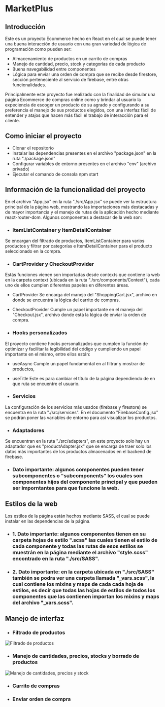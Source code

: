 # MarketPlus

## Introducción
Este es un proyecto Ecommerce hecho en React en el cual se puede tener una buena interacción de usuario con una gran variedad de lógica de programación como pueden ser:
- Almacenamiento de productos en un carrito de compras
- Manejo de cantidad, precio, stock y categorías de cada producto
- Buena navegabilidad entre componentes
- Lógica para enviar una orden de compra que se recibe desde firestore, sección perteneciente al servicio de firebase, entre otras funcionalidades.

Principalmente este proyecto fue realizado con la finalidad de simular una página Ecommerce de compras online como y brindar al usuario la expeciencia de escoger un producto de su agrado y configurando a su preferencia el manejo de sus productos elegidos, con una interfaz fácil de entender y atajos que hacen más fácil el trabajo de interacción para el cliente.


## Como iniciar el proyecto
- Clonar el repositorio
- Instalar las dependencias presentes en el archivo "package.json" en la ruta "./package.json"
- Configurar variables de entorno presentes en el archivo "env" (archivo privado)
- Ejecutar el comando de consola npm start


##  Información de la funcionalidad del proyecto
En el archivo "App.jsx" en la ruta "./src/App.jsx" se puede ver la estructura principal de la página web, mostrando las importaciones más destacadas y de mayor importancia y el manejo de rutas de la aplicación hecho mediante react-router-dom. Algunos componentes a destacar de la web son:

- ### ItemListContainer y ItemDetailContainer
Se encargan del filtrado de productos, ItemListContainer para varios productos y filtrar por categorías e ItemDetailContainer para el producto seleccionado en la compra.

- ### CartProvider y CheckoutProvider
Estás funciones vienen son importadas desde contexts que contiene la web en la carpeta context (ubicada en la ruta "./src/components/Context"), cada uno de ellos cumplen diferentes papeles en diferentes áreas.

- CartProvider
Se encarga del manejo del "ShoppingCart.jsx", archivo en donde se encuentra la lógica del carrito de compras.

- CheckoutProvider
Cumple un papel importante en el manejo del "Checkout.jsx", archivo donde está la lógica de enviar la orden de compra.

- ### Hooks personalizados
El proyecto contiene hooks personalizados que cumplen la función de optimizar y facilitar la legibilidad del código y cumpliendo un papel importante en el mismo, entre ellos están:

- useAsync
Cumple un papel fundamental en al filtrar y mostrar de productos,

- useTitle
Este es para cambiar el título de la página dependiendo de en que ruta se encuentre el usuario.


- ### Servicios
La configuración de los servicios más usados (firebase y firestore) se encuentra en la ruta "./src/services". En el documento "FirebaseConfig.jsx" se podrán poner las variables de entorno para así visualizar los productos.

- ### Adaptadores
Se encuentran en la ruta "./src/adapters", en este proyecto solo hay un adaptador que es "productAdapter.jsx" que se encarga de traer solo los datos más importantes de los productos almacenados en el backend de firebase.

- ### Dato importante: algunos componentes pueden tener subcomponentes o "subcomponents" los cuales son componentes hijos del componente principal y que pueden ser imporntantes para que funcione la web.


##  Estilos de la web
Los estilos de la página están hechos mediante SASS, el cual se puede instalar en las dependencias de la página.

- ### 1. Dato importante: algunos componentes tienen en su carpeta hojas de estilo ".scss" las cuales tienen el estilo de cada componente y todas las rutas de esos estilos se muestrán en la página mediante el archivo "style.scss" encontrado en la ruta "./src/SASS".

- ### 2. Dato importante: en la carpeta ubicada en "./src/SASS" también se podra ver una carpeta llamada "_vars.scss", la cual contiene los mixins y maps de cada cada hoja de estilos, es decir que todas las hojas de estilos de todos los componentes que las contienen importan los mixins y maps del archivo "_vars.scss".


## Manejo de interfaz

- ### Filtrado de productos
![Filtrado de productos](https://user-images.githubusercontent.com/106617284/217620950-d2dd8a10-adc4-408e-bd3f-2bc39bf5cea5.gif)

- ### Manejo de cantidades, precios, stocks y borrado de productos
![Manejo de cantidades, precios y stock](https://user-images.githubusercontent.com/106617284/217629818-65ab8066-aac8-4f4b-b04e-54bbcd0afeab.gif)

- ### Carrito de compras

- ### Enviar orden de compra
